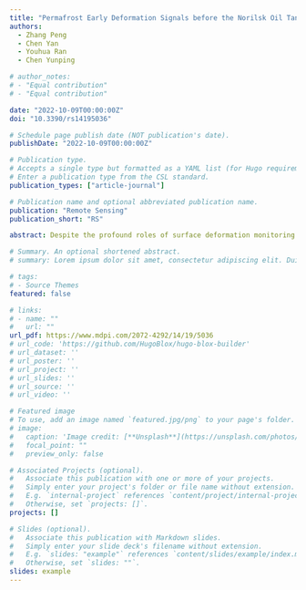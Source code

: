 ```yaml
---
title: "Permafrost Early Deformation Signals before the Norilsk Oil Tank Collapse in Russia"
authors:
  - Zhang Peng
  - Chen Yan
  - Youhua Ran
  - Chen Yunping

# author_notes:
# - "Equal contribution"
# - "Equal contribution"

date: "2022-10-09T00:00:00Z"
doi: "10.3390/rs14195036"

# Schedule page publish date (NOT publication's date).
publishDate: "2022-10-09T00:00:00Z"

# Publication type.
# Accepts a single type but formatted as a YAML list (for Hugo requirements).
# Enter a publication type from the CSL standard.
publication_types: ["article-journal"]

# Publication name and optional abbreviated publication name.
publication: "Remote Sensing"
publication_short: "RS"

abstract: Despite the profound roles of surface deformation monitoring techniques in observing permafrost surface stability, predetermining the approximate location and time of possibly occurring severe permafrost degradation before applying these techniques is extremely necessary, but has received little attention. Taking the oil tank collapse accident in the Norilsk region as a case, we explored this concern by analyzing the permafrost deformation mechanisms and determining early surface deformation signals. Regarding this case, we firstly applied the Small Baseline Subset Interferometric Synthetic Aperture Radar (SBAS-InSAR) technique to obtain its permafrost surface deformation rate, then utilized a sine model to decompose its interannual deformation and seasonal deformation, and finally compared the relationship between the topographic slope and deformation rate. Based on experimental results, we reveal that when the annual average temperature continuously increases at a rate of 2 °C/year for 2∼3 consecutive years, permafrost areas with relatively large topographic slopes (>15°) are more prone to severe surface deformation during the summer thaw period. Therefore, this paper suggests that permafrost areas with large topographic slopes (>15°) should be taken as the key surveillance areas, and that the appropriate monitoring time for employing surface deformation monitoring techniques should be the summer thawing period after a continuous increase in annual average temperature at a rate of 2 °C/year for 2∼3 years.

# Summary. An optional shortened abstract.
# summary: Lorem ipsum dolor sit amet, consectetur adipiscing elit. Duis posuere tellus ac convallis placerat. Proin tincidunt magna sed ex sollicitudin condimentum.

# tags:
# - Source Themes
featured: false

# links:
# - name: ""
#   url: ""
url_pdf: https://www.mdpi.com/2072-4292/14/19/5036
# url_code: 'https://github.com/HugoBlox/hugo-blox-builder'
# url_dataset: ''
# url_poster: ''
# url_project: ''
# url_slides: ''
# url_source: ''
# url_video: ''

# Featured image
# To use, add an image named `featured.jpg/png` to your page's folder. 
# image:
#   caption: 'Image credit: [**Unsplash**](https://unsplash.com/photos/jdD8gXaTZsc)'
#   focal_point: ""
#   preview_only: false

# Associated Projects (optional).
#   Associate this publication with one or more of your projects.
#   Simply enter your project's folder or file name without extension.
#   E.g. `internal-project` references `content/project/internal-project/index.md`.
#   Otherwise, set `projects: []`.
projects: []

# Slides (optional).
#   Associate this publication with Markdown slides.
#   Simply enter your slide deck's filename without extension.
#   E.g. `slides: "example"` references `content/slides/example/index.md`.
#   Otherwise, set `slides: ""`.
slides: example
---
```


<!-- {{% callout note %}}
Click the *Cite* button above to demo the feature to enable visitors to import publication metadata into their reference management software.
{{% /callout %}}

{{% callout note %}}
Create your slides in Markdown - click the *Slides* button to check out the example.
{{% /callout %}}

Add the publication's **full text** or **supplementary notes** here. You can use rich formatting such as including [code, math, and images](https://docs.hugoblox.com/content/writing-markdown-latex/). -->
